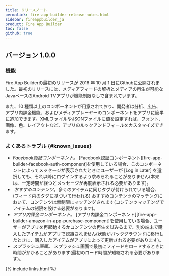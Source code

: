 ```yaml
---
title: リリースノート
permalink: fire-app-builder-release-notes.html
sidebar: fireappbuilder_ja
product: Fire App Builder
toc: false
github: true
---
```


## バージョン 1.0.0

### 機能

Fire App Builderの最初のリリースが 2016 年 10 月 1 日にGithubに公開されました。最初のリリースには、メディアフィードの解析とメディアの再生が可能なJavaベースのAndroid TVアプリが機能制限なしで含まれています。

また、10 種類以上のコンポーネントが用意されており、開発者は分析、広告、アプリ内課金機能、およびメディアプレーヤーのコンポーネントをアプリに簡単に追加できます。XMLファイルやJSONファイルに値を設定すれば、フォント、画像、色、レイアウトなど、アプリのルックアンドフィールをカスタマイズできます。


### よくあるトラブル {#known_issues}

*  *Facebook認証コンポーネント。* [Facebook認証コンポーネント][fire-app-builder-facebook-auth-component]を使用している場合、このコンポーネントによってメッセージが表示されたときにユーザーが [Log in Later] を選択しても、それ以降にログインするよう求められることがありません(本来は、一定時間が経つとメッセージが再度表示される必要があります)。
*  *おすすめコンテンツ*。多くのアイテムに同じタグが付けられている場合、(フィード内のタグに基づいて行われる) おすすめコンテンツのマッチングにおいて、コンテンツは無制限にマッチングされます(コンテンツマッチングでアイテムの制限を設ける必要があります)。
*  *アプリ内課金コンポーネント。* [アプリ内課金コンポーネント][fire-app-builder-amazon-in-app-purchase-component]を使用している場合、ユーザーがアプリを再起動するかコンテンツの再生を試みるまで、別の端末で購入したアイテムがアプリで認識されません(状態がバックグラウンドに移行したときに、購入したアイテムがアプリによって更新される必要があります)。
*  *スプラッシュ画面。* スプラッシュ画面で最初にフィードをロードするときに時間がかかることがあります(最初のロード時間が短縮される必要があります)。


{% include links.html %}
